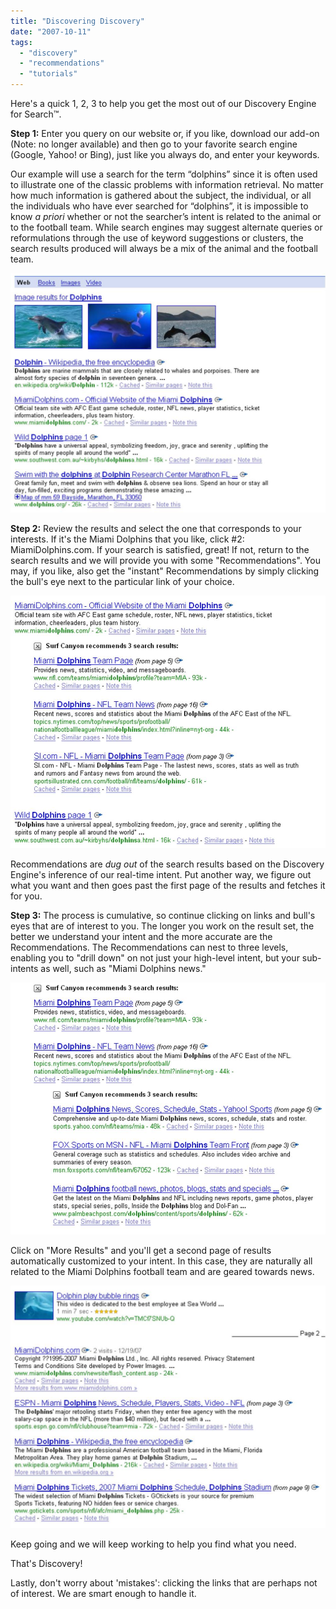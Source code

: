 ```yaml
---
title: "Discovering Discovery"
date: "2007-10-11"
tags: 
  - "discovery"
  - "recommendations"
  - "tutorials"
---
```


Here's a quick 1, 2, 3 to help you get the most out of our Discovery Engine for Search™.

**Step 1:** Enter you query on our website or, if you like, download our add-on (Note: no longer available) and then go to your favorite search engine (Google, Yahoo! or Bing), just like you always do, and enter your keywords.

Our example will use a search for the term “dolphins” since it is often used to illustrate one of the classic problems with information retrieval. No matter how much information is gathered about the subject, the individual, or all the individuals who have ever searched for “dolphins”, it is impossible to know _a priori_ whether or not the searcher’s intent is related to the animal or to the football team. While search engines may suggest alternate queries or reformulations through the use of keyword suggestions or clusters, the search results produced will always be a mix of the animal and the football team.

[![Football and animal mixed together on results page](/assets/images/rank-dynamics/discovering-discovery-_1.jpg "Football and animal mixed together on results page")](/assets/images/rank-dynamics/discovering-discovery-_1.jpg "Football and animal mixed together on results page")

**Step 2:** Review the results and select the one that corresponds to your interests. If it's the Miami Dolphins that you like, click #2: MiamiDolphins.com. If your search is satisfied, great! If not, return to the search results and we will provide you with some "Recommendations". You may, if you like, also get the "instant" Recommendations by simply clicking the bull's eye next to the particular link of your choice.

[![Recommended search results for MiamiDolphins.com](/assets/images/rank-dynamics/discovering-discovery-_2.jpg "Recommended search results for MiamiDolphins.com")](/assets/images/rank-dynamics/discovering-discovery-_2.jpg "Recommended search results for MiamiDolphins.com")

Recommendations are _dug out_ of the search results based on the Discovery Engine's inference of our real-time intent. Put another way, we figure out what you want and then goes past the first page of the results and fetches it for you.

**Step 3:** The process is cumulative, so continue clicking on links and bull's eyes that are of interest to you. The longer you work on the result set, the better we understand your intent and the more accurate are the Recommendations. The Recommendations can nest to three levels, enabling you to "drill down" on not just your high-level intent, but your sub-intents as well, such as "Miami Dolphins news."

[![Second level of Recommendations for Miami Dolphins news](/assets/images/rank-dynamics/discovering-discovery-_3.jpg "Second level of Recommendations for Miami Dolphins news")](/assets/images/rank-dynamics/discovering-discovery-_3.jpg "Second level of Recommendations for Miami Dolphins news")

Click on "More Results" and you'll get a second page of results automatically customized to your intent. In this case, they are naturally all related to the Miami Dolphins football team and are geared towards news.

[![Subsequent pages of results are customized in real-time](/assets/images/rank-dynamics/discovering-discovery-_4.jpg "Subsequent pages of results are customized in real-time")](/assets/images/rank-dynamics/discovering-discovery-_4.jpg "Subsequent pages of results are customized in real-time")

Keep going and we will keep working to help you find what you need.

That's Discovery!

Lastly, don't worry about 'mistakes': clicking the links that are perhaps not of interest. We are smart enough to handle it.
